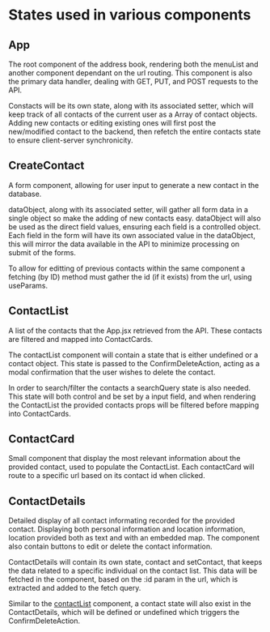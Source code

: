 # States used in various components

## App

The root component of the address book, rendering both the menuList and another component dependant on the url routing. This component is also the primary data handler, dealing with GET, PUT, and POST requests to the API.

Constacts will be its own state, along with its associated setter, which will keep track of all contacts of the current user as a Array of contact objects.
Adding new contacts or editing existing ones will first post the new/modified contact to the backend, then refetch the entire contacts state to ensure client-server synchronicity.

## CreateContact

A form component, allowing for user input to generate a new contact in the database.

dataObject, along with its associated setter, will gather all form data in a single object so make the adding of new contacts easy. dataObject will also be used as the direct field values, ensuring each field is a controlled object. Each field in the form will have its own associated value in the dataObject, this will mirror the data available in the API to minimize processing on submit of the forms.

To allow for editting of previous contacts within the same component a fetching (by ID) method must gather the id (if it exists) from the url, using useParams.

## ContactList

A list of the contacts that the App.jsx retrieved from the API. These contacts are filtered and mapped into ContactCards.

The contactList component will contain a state that is either undefined or a contact object. This state is passed to the ConfirmDeleteAction, acting as a modal confirmation that the user wishes to delete the contact.

In order to search/filter the contacts a searchQuery state is also needed. This state will both control and be set by a input field, and when rendering the ContactList the provided contacts props will be filtered before mapping into ContactCards.

## ContactCard

Small component that display the most relevant information about the provided contact, used to populate the ContactList. Each contactCard will route to a specific url based on its contact id when clicked.

## ContactDetails

Detailed display of all contact informating recorded for the provided contact. Displaying both personal information and location information, location provided both as text and with an embedded map. The component also contain buttons to edit or delete the contact information.

ContactDetails will contain its own state, contact and setContact, that keeps the data related to a specific individual on the contact list. This data will be fetched in the component, based on the :id param in the url, which is extracted and added to the fetch query.

Similar to the [contactList](#contactlist) component, a contact state will also exist in the ContactDetails, which will be defined or undefined which triggers the ConfirmDeleteAction.

